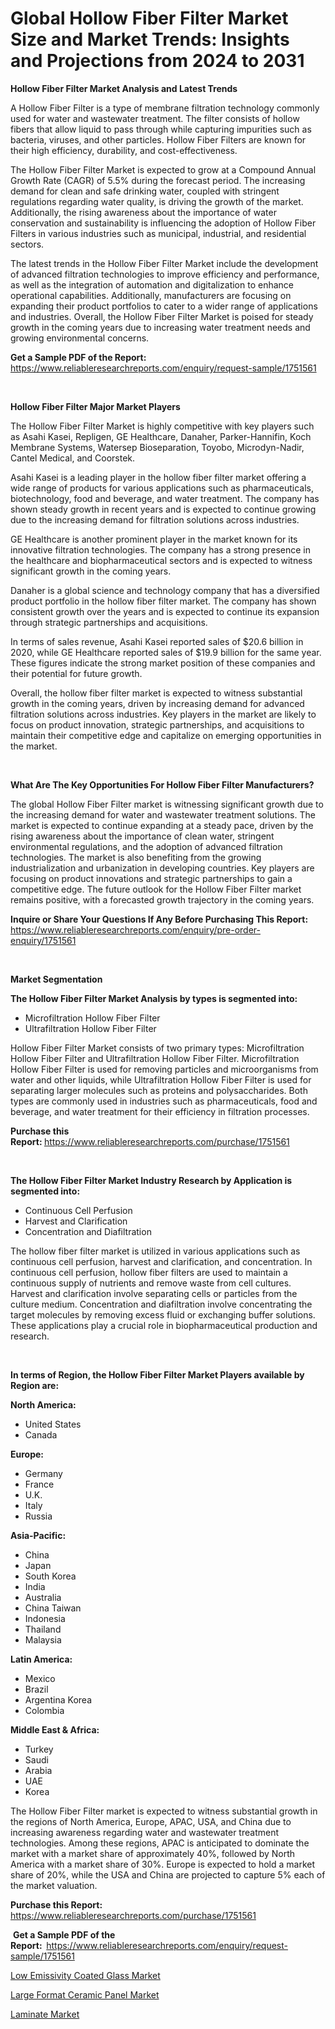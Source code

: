 <p><h1>Global Hollow Fiber Filter Market Size and Market Trends: Insights and Projections from 2024 to 2031</h1></p><p><strong>Hollow Fiber Filter Market Analysis and Latest Trends</strong></p>
<p><p>A Hollow Fiber Filter is a type of membrane filtration technology commonly used for water and wastewater treatment. The filter consists of hollow fibers that allow liquid to pass through while capturing impurities such as bacteria, viruses, and other particles. Hollow Fiber Filters are known for their high efficiency, durability, and cost-effectiveness.</p><p>The Hollow Fiber Filter Market is expected to grow at a Compound Annual Growth Rate (CAGR) of 5.5% during the forecast period. The increasing demand for clean and safe drinking water, coupled with stringent regulations regarding water quality, is driving the growth of the market. Additionally, the rising awareness about the importance of water conservation and sustainability is influencing the adoption of Hollow Fiber Filters in various industries such as municipal, industrial, and residential sectors.</p><p>The latest trends in the Hollow Fiber Filter Market include the development of advanced filtration technologies to improve efficiency and performance, as well as the integration of automation and digitalization to enhance operational capabilities. Additionally, manufacturers are focusing on expanding their product portfolios to cater to a wider range of applications and industries. Overall, the Hollow Fiber Filter Market is poised for steady growth in the coming years due to increasing water treatment needs and growing environmental concerns.</p></p>
<p><strong>Get a Sample PDF of the Report:&nbsp;</strong> <a href="https://www.reliableresearchreports.com/enquiry/request-sample/1751561">https://www.reliableresearchreports.com/enquiry/request-sample/1751561</a></p>
<p>&nbsp;</p>
<p><strong>Hollow Fiber Filter Major Market Players</strong></p>
<p><p>The Hollow Fiber Filter Market is highly competitive with key players such as Asahi Kasei, Repligen, GE Healthcare, Danaher, Parker-Hannifin, Koch Membrane Systems, Watersep Bioseparation, Toyobo, Microdyn-Nadir, Cantel Medical, and Coorstek. </p><p>Asahi Kasei is a leading player in the hollow fiber filter market offering a wide range of products for various applications such as pharmaceuticals, biotechnology, food and beverage, and water treatment. The company has shown steady growth in recent years and is expected to continue growing due to the increasing demand for filtration solutions across industries.</p><p>GE Healthcare is another prominent player in the market known for its innovative filtration technologies. The company has a strong presence in the healthcare and biopharmaceutical sectors and is expected to witness significant growth in the coming years.</p><p>Danaher is a global science and technology company that has a diversified product portfolio in the hollow fiber filter market. The company has shown consistent growth over the years and is expected to continue its expansion through strategic partnerships and acquisitions.</p><p>In terms of sales revenue, Asahi Kasei reported sales of $20.6 billion in 2020, while GE Healthcare reported sales of $19.9 billion for the same year. These figures indicate the strong market position of these companies and their potential for future growth.</p><p>Overall, the hollow fiber filter market is expected to witness substantial growth in the coming years, driven by increasing demand for advanced filtration solutions across industries. Key players in the market are likely to focus on product innovation, strategic partnerships, and acquisitions to maintain their competitive edge and capitalize on emerging opportunities in the market.</p></p>
<p>&nbsp;</p>
<p><strong>What Are The Key Opportunities For Hollow Fiber Filter Manufacturers?</strong></p>
<p><p>The global Hollow Fiber Filter market is witnessing significant growth due to the increasing demand for water and wastewater treatment solutions. The market is expected to continue expanding at a steady pace, driven by the rising awareness about the importance of clean water, stringent environmental regulations, and the adoption of advanced filtration technologies. The market is also benefiting from the growing industrialization and urbanization in developing countries. Key players are focusing on product innovations and strategic partnerships to gain a competitive edge. The future outlook for the Hollow Fiber Filter market remains positive, with a forecasted growth trajectory in the coming years.</p></p>
<p><strong>Inquire or Share Your Questions If Any Before Purchasing This Report:</strong> <a href="https://www.reliableresearchreports.com/enquiry/pre-order-enquiry/1751561">https://www.reliableresearchreports.com/enquiry/pre-order-enquiry/1751561</a></p>
<p>&nbsp;</p>
<p><strong>Market Segmentation</strong></p>
<p><strong>The Hollow Fiber Filter Market Analysis by types is segmented into:</strong></p>
<p><ul><li>Microfiltration Hollow Fiber Filter</li><li>Ultrafiltration Hollow Fiber Filter</li></ul></p>
<p><p>Hollow Fiber Filter Market consists of two primary types: Microfiltration Hollow Fiber Filter and Ultrafiltration Hollow Fiber Filter. Microfiltration Hollow Fiber Filter is used for removing particles and microorganisms from water and other liquids, while Ultrafiltration Hollow Fiber Filter is used for separating larger molecules such as proteins and polysaccharides. Both types are commonly used in industries such as pharmaceuticals, food and beverage, and water treatment for their efficiency in filtration processes.</p></p>
<p><strong>Purchase this Report:&nbsp;</strong><a href="https://www.reliableresearchreports.com/purchase/1751561">https://www.reliableresearchreports.com/purchase/1751561</a></p>
<p>&nbsp;</p>
<p><strong>The Hollow Fiber Filter Market Industry Research by Application is segmented into:</strong></p>
<p><ul><li>Continuous Cell Perfusion</li><li>Harvest and Clarification</li><li>Concentration and Diafiltration</li></ul></p>
<p><p>The hollow fiber filter market is utilized in various applications such as continuous cell perfusion, harvest and clarification, and concentration. In continuous cell perfusion, hollow fiber filters are used to maintain a continuous supply of nutrients and remove waste from cell cultures. Harvest and clarification involve separating cells or particles from the culture medium. Concentration and diafiltration involve concentrating the target molecules by removing excess fluid or exchanging buffer solutions. These applications play a crucial role in biopharmaceutical production and research.</p></p>
<p>&nbsp;</p>
<p><strong>In terms of Region, the Hollow Fiber Filter Market Players available by Region are:</strong></p>
<p>
    <p> <strong> North America: </strong>
        <ul>
            <li>United States</li>
            <li>Canada</li>
        </ul>
        </p> 
    <p> <strong> Europe: </strong>
        <ul>
            <li>Germany</li>
            <li>France</li>
            <li>U.K.</li>
            <li>Italy</li>
            <li>Russia</li>
        </ul>
        </p> 
    <p> <strong> Asia-Pacific: </strong>
        <ul>
            <li>China</li>
            <li>Japan</li>
            <li>South Korea</li>
            <li>India</li>
            <li>Australia</li>
            <li>China Taiwan</li>
            <li>Indonesia</li>
            <li>Thailand</li>
            <li>Malaysia</li>
        </ul>
        </p> 
    <p> <strong> Latin America: </strong>
        <ul>
            <li>Mexico</li>
            <li>Brazil</li>
            <li>Argentina Korea</li>
            <li>Colombia</li>
        </ul>
        </p> 
    <p> <strong> Middle East & Africa: </strong>
        <ul>
            <li>Turkey</li>
            <li>Saudi</li>
            <li>Arabia</li>
            <li>UAE</li>
            <li>Korea</li>
        </ul>
    </p>
    </p>
<p><p>The Hollow Fiber Filter market is expected to witness substantial growth in the regions of North America, Europe, APAC, USA, and China due to increasing awareness regarding water and wastewater treatment technologies. Among these regions, APAC is anticipated to dominate the market with a market share of approximately 40%, followed by North America with a market share of 30%. Europe is expected to hold a market share of 20%, while the USA and China are projected to capture 5% each of the market valuation.</p></p>
<p><strong>Purchase this Report: </strong><a href="https://www.reliableresearchreports.com/purchase/1751561">https://www.reliableresearchreports.com/purchase/1751561</a></p>
<p>&nbsp;<strong>Get a Sample PDF of the Report:&nbsp;&nbsp;</strong><a href="https://www.reliableresearchreports.com/enquiry/request-sample/1751561">https://www.reliableresearchreports.com/enquiry/request-sample/1751561</a></p>
<p><strong></strong></p>
<p><p><a href="https://github.com/seekum/Market-Research-Report-List-1/blob/main/low-emissivity-coated-glass-market.md">Low Emissivity Coated Glass Market</a></p><p><a href="https://github.com/bobicer/Market-Research-Report-List-2/blob/main/large-format-ceramic-panel-market.md">Large Format Ceramic Panel Market</a></p><p><a href="https://github.com/timeliteaut/Market-Research-Report-List-1/blob/main/laminate-market.md">Laminate Market</a></p></p>